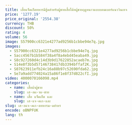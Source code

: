 ```yaml
---
title: เสื้อแจ็คเก็ตทหารมีฮู้ดสำหรับผู้ชายเสื้อโค้ทผู้ชายฤดูหนาวแบบบอมเบอร์แนววินเทจ
price: '1277.19'
price_original: '2554.38'
currency: THB
discount: 50%
rating: 4
volume: 56
image: S57900cc6321e4277ad9256b1cbbe94e7q.jpg
images:
  - S57900cc6321e4277ad9256b1cbbe94e7q.jpg
  - Sacc4567b1b584f38a4f8a4ebd45eaba49.jpg
  - S8c927260d4c14d3b9d17622852acaeb7m.jpg
  - S14e8f3b5d57146738417db3394bffaf2K.jpg
  - S07623911efb24c16a88b97c52690fda62.jpg
  - Se7a9add774024a15a86f1e8f37d822cfI.jpg
video: 4000070166098.mp4
categories:
  - name: เสื้อผ้าผู้ชาย
    slug: เส-อผ-าผ-ชาย
  - name: เสื้อ แจ็คเก็ต และ
    slug: เส-แจ-คเก-และ
slug: เส-อแจ-คเก-ตทหารม-ดสำหร
encode: oBNPFUK
lang: th
---
```

  